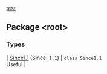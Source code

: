 [test](../index.md)

## Package &lt;root&gt;

### Types

| [Since1.1](-since1.1/index.md) (Since: `1.1`) | `class Since1.1`<br>Useful |

